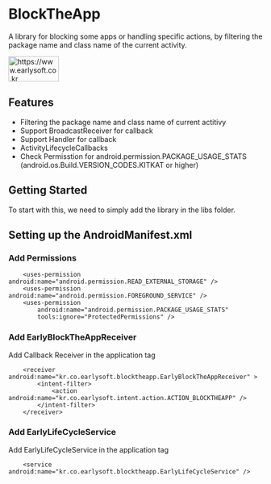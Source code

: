 # BlockTheApp
A library for blocking some apps or handling specific actions, by filtering the package name and class name of the current activity.

<img src="https://www.earlysoft.co.kr/wp-content/uploads/2019/04/2-e1556021739988-1.jpg" width="100" height="50" title="Earlysoft BlockTheApp" alt="https://www.earlysoft.co.kr"></img>

## Features
- Filtering the package name and class name of current actitivy
- Support BroadcastReceiver for callback
- Support Handler for callback
- ActivityLifecycleCallbacks
- Check Permisstion for android.permission.PACKAGE_USAGE_STATS
(android.os.Build.VERSION_CODES.KITKAT or higher) 

## Getting Started
To start with this, we need to simply add the library in the libs folder.

## Setting up the AndroidManifest.xml
### Add Permissions
```
    <uses-permission android:name="android.permission.READ_EXTERNAL_STORAGE" />
    <uses-permission android:name="android.permission.FOREGROUND_SERVICE" />
    <uses-permission
        android:name="android.permission.PACKAGE_USAGE_STATS"
        tools:ignore="ProtectedPermissions" />
```
### Add EarlyBlockTheAppReceiver
Add Callback Receiver in the application tag
```
    <receiver android:name="kr.co.earlysoft.blocktheapp.EarlyBlockTheAppReceiver" >
        <intent-filter>
            <action android:name="kr.co.earlysoft.intent.action.ACTION_BLOCKTHEAPP" />
        </intent-filter>
    </receiver>
```
### Add EarlyLifeCycleService
Add EarlyLifeCycleService in the application tag
```
    <service android:name="kr.co.earlysoft.blocktheapp.EarlyLifeCycleService" />
```
